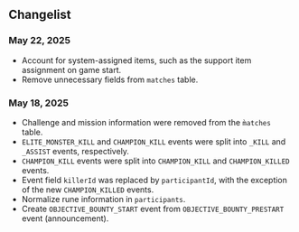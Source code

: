 ## Changelist

### May 22, 2025

- Account for system-assigned items, such as the support item assignment on game start.
- Remove unnecessary fields from `matches` table.

### May 18, 2025

- Challenge and mission information were removed from the `m̀atches` table.
- `ELITE_MONSTER_KILL` and `CHAMPION_KILL` events were split into `_KILL` and `_ASSIST` events, respectively.
- `CHAMPION_KILL` events were split into `CHAMPION_KILL` and `CHAMPION_KILLED` events.
- Event field `killerId` was replaced by `participantId`, with the exception of the new `CHAMPION_KILLED` events.
- Normalize rune information in `participants`.
- Create `OBJECTIVE_BOUNTY_START` event from `OBJECTIVE_BOUNTY_PRESTART` event (announcement).